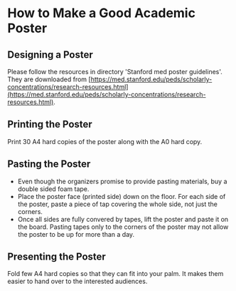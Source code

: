 # How to Make a Good Academic Poster

## Designing a Poster
Please follow the resources in directory 'Stanford med poster guidelines'. They are downloaded from [https://med.stanford.edu/peds/scholarly-concentrations/research-resources.html](https://med.stanford.edu/peds/scholarly-concentrations/research-resources.html).

## Printing the Poster
Print 30 A4 hard copies of the poster along with the A0 hard copy.

## Pasting the Poster
* Even though the organizers promise to provide pasting materials, buy a double sided foam tape.
* Place the poster face (printed side) down on the floor. For each side of the poster, paste a piece of tap covering the whole side, not just the corners.
* Once all sides are fully convered by tapes, lift the poster and paste it on the board. Pasting tapes only to the corners of the poster may not allow the poster to be up for more than a day.

## Presenting the Poster
Fold few A4 hard copies so that they can fit into your palm. It makes them easier to hand over to the interested audiences.
